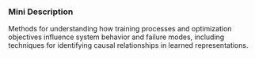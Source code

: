 ### Mini Description

Methods for understanding how training processes and optimization objectives influence system behavior and failure modes, including techniques for identifying causal relationships in learned representations.
